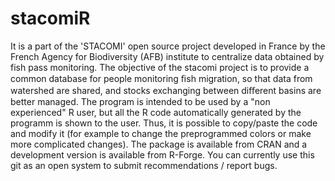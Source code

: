 # stacomiR

It is a part of the 'STACOMI' open source project developed in France by the French Agency for Biodiversity (AFB) institute to centralize data obtained by fish pass monitoring.  The objective of the stacomi project is to provide a common database for people monitoring ﬁsh
migration, so that data from watershed are shared, and stocks exchanging between diﬀerent basins are better
managed.
The program is intended to be used by a "non experienced" R user, but all the R code automatically generated by the programm is shown to the user. Thus, it is possible to copy/paste the code and modify it (for example to change the preprogrammed colors or make more complicated changes). 
The package is available from CRAN and a development version is available
from R-Forge. You can currently use this git as an open system to submit recommendations / report bugs.
